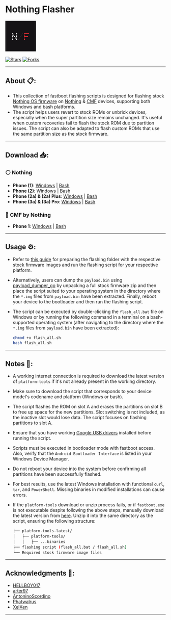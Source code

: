 # Nothing Flasher

<img src="./logo.png" width="96" alt="Nothing Flasher Logo">

[![Stars](https://img.shields.io/github/stars/spike0en/nothing_flasher?logo=github&color=D4AF37)](https://github.com/spike0en/nothing_flasher/stargazzers)
[![Forks](https://img.shields.io/github/forks/spike0en/nothing_flasher?logo=github&color=468FAF)](https://github.com/spike0en/nothing_flasher/network/members)

---

## About 📋:

- This collection of fastboot flashing scripts is designed for flashing stock [Nothing OS firmware](https://github.com/spike0en/nothing_archive) on [Nothing](https://nothing.tech) & [CMF](https://cmf.tech) devices, supporting both Windows and bash platforms.
- The script helps users revert to stock ROMs or unbrick devices, especially when the super partition size remains unchanged. It's useful when custom recoveries fail to flash the stock ROM due to partition issues. The script can also be adapted to flash custom ROMs that use the same partition size as the stock firmware.

---

## Download 📥: 

### ⚪ Nothing 
- **Phone (1)**: [Windows](https://github.com/spike0en/nothing_fastboot_flasher/blob/spacewar/Windows/flash_all.bat) | [Bash](https://github.com/spike0en/nothing_fastboot_flasher/blob/spacewar/bash/flash_all.sh)  
- **Phone (2)**: [Windows](https://github.com/spike0en/nothing_fastboot_flasher/blob/pong/Windows/flash_all.bat) | [Bash](https://github.com/spike0en/nothing_fastboot_flasher/blob/pong/bash/flash_all.sh)  
- **Phone (2a) & (2a) Plus**: [Windows](https://github.com/spike0en/nothing_fastboot_flasher/blob/pacman/Windows/flash_all.bat) | [Bash](https://github.com/spike0en/nothing_fastboot_flasher/blob/pacman/bash/flash_all.sh)
- **Phone (3a) & (3a) Pro**: [Windows](https://github.com/spike0en/nothing_fastboot_flasher/blob/asteroids/Windows/flash_all.bat) | [Bash](https://github.com/spike0en/nothing_fastboot_flasher/blob/asteroids/bash/flash_all.sh)

### 🔴 CMF by Nothing  
- **Phone 1**: [Windows](https://github.com/spike0en/nothing_fastboot_flasher/blob/tetris/Windows/flash_all.bat) | [Bash](https://github.com/spike0en/nothing_fastboot_flasher/blob/tetris/bash/flash_all.sh)

---

## Usage ⚙️:

- Refer to [this guide](https://github.com/spike0en/nothing_archive?tab=readme-ov-file#flashing-the-stock-rom-using-fastboot-) for preparing the flashing folder with the respective stock firmware images and run the flashing script for your respective platform.
- Alternatively, users can dump the `payload.bin` using [payload_dumper_go](https://github.com/ssut/payload-dumper-go) by unpacking a full stock firmware zip and then place the script suited to your operating system in the directory where the `*.img` files from `payload.bin` have been extracted. Finally, reboot your device to the bootloader and then run the flashing script.
- The script can be executed by double-clicking the `flash_all.bat` file on Windows or by running the following command in a terminal on a bash-supported operating system (after navigating to the directory where the `*.img` files from `payload.bin` have been extracted):

  ```bash
  chmod +x flash_all.sh
  bash flash_all.sh
  ```

---

## Notes 📝:

- A working internet connection is required to download the latest version of `platform-tools` if it's not already present in the working directory.
- Make sure to download the script that corresponds to your device model's codename and platform (Windows or bash).
- The script flashes the ROM on slot A and erases the partitions on slot B to free up space for the new partitions. Slot switching is not included, as the inactive slot would lose data. The script focuses on flashing partitions to slot A.
- Ensure that you have working [Google USB drivers](https://developer.android.com/studio/run/win-usb) installed before running the script.
- Scripts must be executed in bootloader mode with fastboot access. Also, verify that the `Android Bootloader Interface` is listed in your Windows Device Manager.
- Do not reboot your device into the system before confirming all partitions have been successfully flashed.
- For best results, use the latest Windows installation with functional `curl`, `tar`, and `PowerShell`. Missing binaries in modified installations can cause errors.
- If the `platform-tools` download or unzip process fails, or if `fastboot.exe` is not executable despite following the above steps, manually download the latest version from [here](https://developer.android.com/tools/releases/platform-tools). Unzip it into the same directory as the script, ensuring the following structure:

  ```bash
  ├── platform-tools-latest/
  │   ├── platform-tools/
  │   │   ├── ...binaries
  ├── flashing script (flash_all.bat / flash_all.sh)
  └── Required stock firmware image files
  ```

---

## Acknowledgments 🤝:

- [HELLBOY017](https://github.com/HELLBOY017/Pong_fastboot_flasher)
- [arter97](https://github.com/arter97/Pong_fastboot_flasher)
- [AntoninoScordino](https://github.com/nothing-Pacman/flashtool)
- [Phatwalrus](https://github.com/PHATWalrus)
- [XelXen](https://github.com/XelXen)

---
